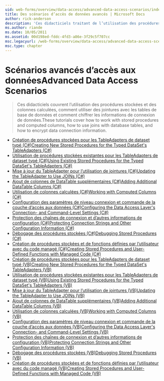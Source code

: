 ```yaml
---
uid: web-forms/overview/data-access/advanced-data-access-scenarios/index
title: Des scénarios d’accès de données avancés | Microsoft Docs
author: rick-anderson
description: 'Ces didacticiels traitant de l’utilisation des procédures stockées et des colonnes calculées, comment utiliser des jointures avec les tables de base de données et comment chiffrer les informations de connexion de données...'
ms.author: riande
ms.date: 10/05/2011
ms.assetid: 00d198ed-fddc-4fd3-a86e-3f29c5f707cc
msc.legacyurl: /web-forms/overview/data-access/advanced-data-access-scenarios
msc.type: chapter
---
```

<a name="advanced-data-access-scenarios"></a><span data-ttu-id="60b96-103">Scénarios avancés d’accès aux données</span><span class="sxs-lookup"><span data-stu-id="60b96-103">Advanced Data Access Scenarios</span></span>
====================
> <span data-ttu-id="60b96-104">Ces didacticiels couvrent l’utilisation des procédures stockées et des colonnes calculées, comment utiliser des jointures avec les tables de base de données et comment chiffrer les informations de connexion de données.</span><span class="sxs-lookup"><span data-stu-id="60b96-104">These tutorials cover how to work with stored procedures and computed columns, how to use joins with database tables, and how to encrypt data connection information.</span></span>


- [<span data-ttu-id="60b96-105">Création de procédures stockées pour les TableAdapters de dataset typé (C#)</span><span class="sxs-lookup"><span data-stu-id="60b96-105">Creating New Stored Procedures for the Typed DataSet's TableAdapters (C#)</span></span>](creating-new-stored-procedures-for-the-typed-dataset-s-tableadapters-cs.md)
- [<span data-ttu-id="60b96-106">Utilisation de procédures stockées existantes pour les TableAdapters de dataset typé (C#)</span><span class="sxs-lookup"><span data-stu-id="60b96-106">Using Existing Stored Procedures for the Typed DataSet's TableAdapters (C#)</span></span>](using-existing-stored-procedures-for-the-typed-dataset-s-tableadapters-cs.md)
- [<span data-ttu-id="60b96-107">Mise à jour du TableAdapter pour l’utilisation de jointures (C#)</span><span class="sxs-lookup"><span data-stu-id="60b96-107">Updating the TableAdapter to Use JOINs (C#)</span></span>](updating-the-tableadapter-to-use-joins-cs.md)
- [<span data-ttu-id="60b96-108">Ajout de colonnes de DataTable supplémentaires (C#)</span><span class="sxs-lookup"><span data-stu-id="60b96-108">Adding Additional DataTable Columns (C#)</span></span>](adding-additional-datatable-columns-cs.md)
- [<span data-ttu-id="60b96-109">Utilisation de colonnes calculées (C#)</span><span class="sxs-lookup"><span data-stu-id="60b96-109">Working with Computed Columns (C#)</span></span>](working-with-computed-columns-cs.md)
- [<span data-ttu-id="60b96-110">Configuration des paramètres de niveau connexion et commande de la couche d’accès aux données (C#)</span><span class="sxs-lookup"><span data-stu-id="60b96-110">Configuring the Data Access Layer's Connection- and Command-Level Settings (C#)</span></span>](configuring-the-data-access-layer-s-connection-and-command-level-settings-cs.md)
- [<span data-ttu-id="60b96-111">Protection des chaînes de connexion et d’autres informations de configuration (C#)</span><span class="sxs-lookup"><span data-stu-id="60b96-111">Protecting Connection Strings and Other Configuration Information (C#)</span></span>](protecting-connection-strings-and-other-configuration-information-cs.md)
- [<span data-ttu-id="60b96-112">Débogage des procédures stockées (C#)</span><span class="sxs-lookup"><span data-stu-id="60b96-112">Debugging Stored Procedures (C#)</span></span>](debugging-stored-procedures-cs.md)
- [<span data-ttu-id="60b96-113">Création de procédures stockées et de fonctions définies par l’utilisateur avec du code managé (C#)</span><span class="sxs-lookup"><span data-stu-id="60b96-113">Creating Stored Procedures and User-Defined Functions with Managed Code (C#)</span></span>](creating-stored-procedures-and-user-defined-functions-with-managed-code-cs.md)
- [<span data-ttu-id="60b96-114">Création de procédures stockées pour les TableAdapters de dataset typé (VB)</span><span class="sxs-lookup"><span data-stu-id="60b96-114">Creating New Stored Procedures for the Typed DataSet's TableAdapters (VB)</span></span>](creating-new-stored-procedures-for-the-typed-dataset-s-tableadapters-vb.md)
- [<span data-ttu-id="60b96-115">Utilisation de procédures stockées existantes pour les TableAdapters de dataset typé (VB)</span><span class="sxs-lookup"><span data-stu-id="60b96-115">Using Existing Stored Procedures for the Typed DataSet's TableAdapters (VB)</span></span>](using-existing-stored-procedures-for-the-typed-dataset-s-tableadapters-vb.md)
- [<span data-ttu-id="60b96-116">Mise à jour du TableAdapter pour l’utilisation de jointures (VB)</span><span class="sxs-lookup"><span data-stu-id="60b96-116">Updating the TableAdapter to Use JOINs (VB)</span></span>](updating-the-tableadapter-to-use-joins-vb.md)
- [<span data-ttu-id="60b96-117">Ajout de colonnes de DataTable supplémentaires (VB)</span><span class="sxs-lookup"><span data-stu-id="60b96-117">Adding Additional DataTable Columns (VB)</span></span>](adding-additional-datatable-columns-vb.md)
- [<span data-ttu-id="60b96-118">Utilisation de colonnes calculées (VB)</span><span class="sxs-lookup"><span data-stu-id="60b96-118">Working with Computed Columns (VB)</span></span>](working-with-computed-columns-vb.md)
- [<span data-ttu-id="60b96-119">Configuration des paramètres de niveau connexion et commande de la couche d’accès aux données (VB)</span><span class="sxs-lookup"><span data-stu-id="60b96-119">Configuring the Data Access Layer's Connection- and Command-Level Settings (VB)</span></span>](configuring-the-data-access-layer-s-connection-and-command-level-settings-vb.md)
- [<span data-ttu-id="60b96-120">Protection des chaînes de connexion et d’autres informations de configuration (VB)</span><span class="sxs-lookup"><span data-stu-id="60b96-120">Protecting Connection Strings and Other Configuration Information (VB)</span></span>](protecting-connection-strings-and-other-configuration-information-vb.md)
- [<span data-ttu-id="60b96-121">Débogage des procédures stockées (VB)</span><span class="sxs-lookup"><span data-stu-id="60b96-121">Debugging Stored Procedures (VB)</span></span>](debugging-stored-procedures-vb.md)
- [<span data-ttu-id="60b96-122">Création de procédures stockées et de fonctions définies par l’utilisateur avec du code managé (VB)</span><span class="sxs-lookup"><span data-stu-id="60b96-122">Creating Stored Procedures and User-Defined Functions with Managed Code (VB)</span></span>](creating-stored-procedures-and-user-defined-functions-with-managed-code-vb.md)
